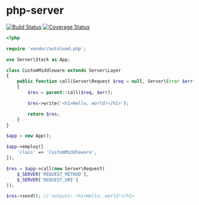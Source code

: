 php-server
==========

[![Build Status](https://travis-ci.org/mariuslundgard/php-server.svg?branch=develop)](https://travis-ci.org/mariuslundgard/php-server)
[![Coverage Status](https://coveralls.io/repos/mariuslundgard/php-server/badge.png?branch=develop)](https://coveralls.io/r/mariuslundgard/php-server?branch=develop)

```php
<?php

require 'vendor/autoload.php';

use Server\Stack as App;

class CustomMiddleware extends Server\Layer
{
	public function call(Server\Request $req = null, Server\Error $err = null)
	{
		$res = parent::call($req, $err);

		$res->write('<h1>Hello, world!</h1>');

		return $res;
	}
}

$app = new App();

$app->employ([
	'class' => 'CustomMiddleware',
]);

$res = $app->call(new Server\Request(
    $_SERVER['REQUEST_METHOD'],
    $_SERVER['REQUEST_URI']
));

$res->send(); // outputs: <h1>Hello, world!</h1>
```
